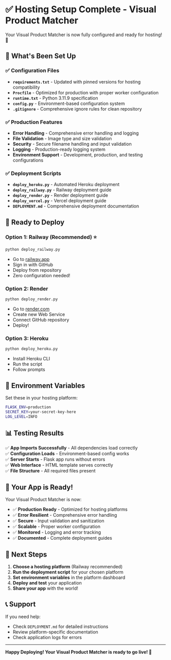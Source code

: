# ✅ Hosting Setup Complete - Visual Product Matcher

Your Visual Product Matcher is now fully configured and ready for hosting! 🎉

## 🚀 What's Been Set Up

### ✅ Configuration Files
- **`requirements.txt`** - Updated with pinned versions for hosting compatibility
- **`Procfile`** - Optimized for production with proper worker configuration
- **`runtime.txt`** - Python 3.11.9 specification
- **`config.py`** - Environment-based configuration system
- **`.gitignore`** - Comprehensive ignore rules for clean repository

### ✅ Production Features
- **Error Handling** - Comprehensive error handling and logging
- **File Validation** - Image type and size validation
- **Security** - Secure filename handling and input validation
- **Logging** - Production-ready logging system
- **Environment Support** - Development, production, and testing configurations

### ✅ Deployment Scripts
- **`deploy_heroku.py`** - Automated Heroku deployment
- **`deploy_railway.py`** - Railway deployment guide
- **`deploy_render.py`** - Render deployment guide
- **`deploy_vercel.py`** - Vercel deployment guide
- **`DEPLOYMENT.md`** - Comprehensive deployment documentation

## 🎯 Ready to Deploy

### Option 1: Railway (Recommended) ⭐
```bash
python deploy_railway.py
```
- Go to [railway.app](https://railway.app)
- Sign in with GitHub
- Deploy from repository
- Zero configuration needed!

### Option 2: Render
```bash
python deploy_render.py
```
- Go to [render.com](https://render.com)
- Create new Web Service
- Connect GitHub repository
- Deploy!

### Option 3: Heroku
```bash
python deploy_heroku.py
```
- Install Heroku CLI
- Run the script
- Follow prompts

## 🔧 Environment Variables

Set these in your hosting platform:

```bash
FLASK_ENV=production
SECRET_KEY=your-secret-key-here
LOG_LEVEL=INFO
```

## 📊 Testing Results

✅ **App Imports Successfully** - All dependencies load correctly  
✅ **Configuration Loads** - Environment-based config works  
✅ **Server Starts** - Flask app runs without errors  
✅ **Web Interface** - HTML template serves correctly  
✅ **File Structure** - All required files present  

## 🎉 Your App is Ready!

Your Visual Product Matcher is now:
- ✅ **Production Ready** - Optimized for hosting platforms
- ✅ **Error Resilient** - Comprehensive error handling
- ✅ **Secure** - Input validation and sanitization
- ✅ **Scalable** - Proper worker configuration
- ✅ **Monitored** - Logging and error tracking
- ✅ **Documented** - Complete deployment guides

## 🚀 Next Steps

1. **Choose a hosting platform** (Railway recommended)
2. **Run the deployment script** for your chosen platform
3. **Set environment variables** in the platform dashboard
4. **Deploy and test** your application
5. **Share your app** with the world!

## 📞 Support

If you need help:
- Check `DEPLOYMENT.md` for detailed instructions
- Review platform-specific documentation
- Check application logs for errors

---

**Happy Deploying! Your Visual Product Matcher is ready to go live! 🚀**
